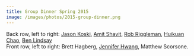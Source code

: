 ```yaml
---
title: Group Dinner Spring 2015
image: /images/photos/2015-group-dinner.png
---
```


Back row, left to right: [Jason Koski](/members/jason-koski/), [Amit Shavit](/members/amit-shavit/), [Rob Riggleman](/members/robert-riggleman/), [Huikuan Chao](/members/huikuan-chao/), [Ben Lindsay](/members/ben-lindsay/)  
Front row, left to right: Brett Hagberg, [Jennifer Hwang](/members/jennifer-hwang/), Matthew Scorsone.
